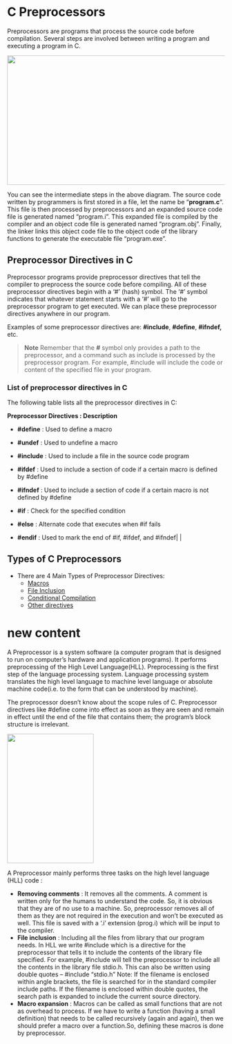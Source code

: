 # C Preprocessors
Preprocessors are programs that process the source code before compilation. Several steps are involved between writing a program and executing a program in C. 

<img src="https://media.geeksforgeeks.org/wp-content/cdn-uploads/Preprocessor-In-C.png" height="300" width="600"> 


You can see the intermediate steps in the above diagram. The source code written by programmers is first stored in a file, let the name be “****program.c****“. This file is then processed by preprocessors and an expanded source code file is generated named “program.i”. This expanded file is compiled by the compiler and an object code file is generated named “program.obj”. Finally, the linker links this object code file to the object code of the library functions to generate the executable file “program.exe”.

## Preprocessor Directives in C

Preprocessor programs provide preprocessor directives that tell the compiler to preprocess the source code before compiling. All of these preprocessor directives begin with a ‘#’ (hash) symbol. The ‘#’ symbol indicates that whatever statement starts with a ‘#’ will go to the preprocessor program to get executed. We can place these preprocessor directives anywhere in our program.

Examples of some preprocessor directives are: __#include__, __#define__, __#ifndef,__ etc.

> ****Note**** Remember that the ****#**** symbol only provides a path to the preprocessor, and a command such as include is processed by the preprocessor program. For example, #include will include the code or content of the specified file in your program.


### **List of preprocessor directives in C**

The following table lists all the preprocessor directives in C:

**Preprocessor Directives :  Description**

* **#define**         : Used to define a macro

* **#undef**          : Used to undefine a macro

* **#include**        : Used to include a file in the source code program

* **#ifdef**          : Used to include a section of code if a certain macro is defined by #define

* **#ifndef**         : Used to include a section of code if a certain macro is not defined by #define

* **#if**             : Check for the specified condition

* **#else**           : Alternate code that executes when #if fails

* **#endif**          : Used to mark the end of #if, #ifdef, and #ifndef|  |

## **Types of C Preprocessors**
- There are 4 Main Types of Preprocessor Directives:  
  - [Macros](https://github.com/harikrishnan-kp/Learn-C/blob/main/macros.md)
  - [File Inclusion](https://github.com/harikrishnan-kp/Learn-C/blob/main/file%20inclusion.md)
  - [Conditional Compilation](https://www.geeksforgeeks.org/cc-preprocessors/?ref=lbp)
  - [Other directives](https://www.geeksforgeeks.org/cc-preprocessors/?ref=lbp)


# **new content**
A Preprocessor is a system software (a computer program that is designed to run on computer’s hardware and application programs). It performs preprocessing of the High Level Language(HLL). Preprocessing is the first step of the language processing system. Language processing system translates the high level language to machine level language or absolute machine code(i.e. to the form that can be understood by machine).

The preprocessor doesn’t know about the scope rules of C. Preprocessor directives like #define come into effect as soon as they are seen and remain in effect until the end of the file that contains them; the program’s block structure is irrelevant. 

<img src="https://media.geeksforgeeks.org/wp-content/uploads/Preprocessor.png" height="300" width="200">

A Preprocessor mainly performs three tasks on the high level language (HLL) code :

- **Removing comments** : It removes all the comments. A comment is written only for the humans to understand the code. So, it is obvious that they are of no use to a machine. So, preprocessor removes all of them as they are not required in the execution and won’t be executed as well. This file is saved with a ‘.i’ extension (prog.i) which will be input to the compiler. 
- **File inclusion** : Including all the files from library that our program needs. In HLL we write #include which is a directive for the preprocessor that tells it to include the contents of the library file specified. For example, #include will tell the preprocessor to include all the contents in the library file stdio.h.
This can also be written using double quotes – #include “stdio.h”
Note: If the filename is enclosed within angle brackets, the file is searched for in the standard compiler include paths. If the filename is enclosed within double quotes, the search path is expanded to include the current source directory.
- **Macro expansion** : Macros can be called as small functions that are not as overhead to process. If we have to write a function (having a small definition) that needs to be called recursively (again and again), then we should prefer a macro over a function.So, defining these macros is done by preprocessor. 
